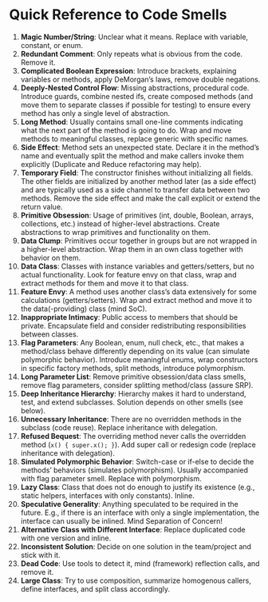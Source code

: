 
# Quick Reference to Code Smells

1. **Magic Number/String**: Unclear what it means. Replace with variable, constant, or enum.
2. **Redundant Comment**: Only repeats what is obvious from the code. Remove it.
3. **Complicated Boolean Expression**: Introduce brackets, explaining variables or methods, apply DeMorgan’s laws, remove double negations.
4. **Deeply-Nested Control Flow**: Missing abstractions, procedural code. Introduce guards, combine nested ifs, create composed methods (and move them to separate classes if possible for testing) to ensure every method has only a single level of abstraction.
5. **Long Method**: Usually contains small one-line comments indicating what the next part of the method is going to do. Wrap and move methods to meaningful classes, replace generic with specific names.
6. **Side Effect**: Method sets an unexpected state. Declare it in the method’s name and eventually split the method and make callers invoke them explicitly (Duplicate and Reduce refactoring may help).
7. **Temporary Field**: The constructor finishes without initializing all fields. The other fields are initialized by another method later (as a side effect) and are typically used as a side channel to transfer data between two methods. Remove the side effect and make the call explicit or extend the return value.
8. **Primitive Obsession**: Usage of primitives (int, double, Boolean, arrays, collections, etc.) instead of higher-level abstractions. Create abstractions to wrap primitives and functionality on them.
9. **Data Clump**: Primitives occur together in groups but are not wrapped in a higher-level abstraction. Wrap them in an own class together with behavior on them.
10. **Data Class**: Classes with instance variables and getters/setters, but no actual functionality. Look for feature envy on that class, wrap and extract methods for them and move it to that class.
11. **Feature Envy**: A method uses another class’s data extensively for some calculations (getters/setters). Wrap and extract method and move it to the data(-providing) class (mind SoC).
12. **Inappropriate Intimacy**: Public access to members that should be private. Encapsulate field and consider redistributing responsibilities between classes.
13. **Flag Parameters**: Any Boolean, enum, null check, etc., that makes a method/class behave differently depending on its value (can simulate polymorphic behavior). Introduce meaningful enums, wrap constructors in specific factory methods, split methods, introduce polymorphism.
14. **Long Parameter List**: Remove primitive obsession/data class smells, remove flag parameters, consider splitting method/class (assure SRP).
15. **Deep Inheritance Hierarchy**: Hierarchy makes it hard to understand, test, and extend subclasses. Solution depends on other smells (see below).
16. **Unnecessary Inheritance**: There are no overridden methods in the subclass (code reuse). Replace inheritance with delegation.
17. **Refused Bequest**: The overriding method never calls the overridden method (`x() { super.x(); }`). Add super call or redesign code (replace inheritance with delegation).
18. **Simulated Polymorphic Behavior**: Switch-case or if-else to decide the methods’ behaviors (simulates polymorphism). Usually accompanied with flag parameter smell. Replace with polymorphism.
19. **Lazy Class**: Class that does not do enough to justify its existence (e.g., static helpers, interfaces with only constants). Inline.
20. **Speculative Generality**: Anything speculated to be required in the future. E.g., if there is an interface with only a single implementation, the interface can usually be inlined. Mind Separation of Concern!
21. **Alternative Class with Different Interface**: Replace duplicated code with one version and inline.
22. **Inconsistent Solution**: Decide on one solution in the team/project and stick with it.
23. **Dead Code**: Use tools to detect it, mind (framework) reflection calls, and remove it.
24. **Large Class**: Try to use composition, summarize homogenous callers, define interfaces, and split class accordingly.
